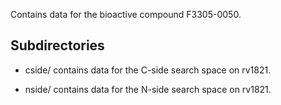Contains data for the bioactive compound F3305-0050.

## Subdirectories

- cside/ contains data for the C-side search space on rv1821.

- nside/ contains data for the N-side search space on rv1821.

